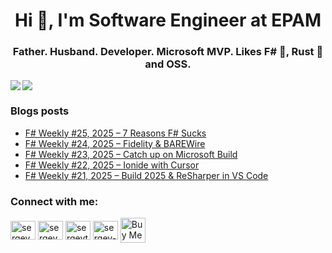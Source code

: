 <h1 align="center">Hi 👋, I'm Software Engineer at EPAM</h1>
<h3 align="center">Father. Husband. Developer. Microsoft MVP. Likes F# 🦔, Rust 🦀 and OSS.</h3>

<!---
<p align="left">
<img align="left" src="https://github-readme-stats.vercel.app/api?username=sergey-tihon&show_icons=true&count_private=true&theme=transparent" />
<img src="https://github-readme-stats.vercel.app/api/top-langs/?username=sergey-tihon&layout=compact&count_private=true&theme=transparent" />
</p>
-->

<img align="left" src="https://github-readme-stats.vercel.app/api?username=sergey-tihon&show_icons=true&count_private=true&theme=transparent" />
<img src="https://github-readme-stats.vercel.app/api/top-langs/?username=sergey-tihon&layout=compact&count_private=true&theme=transparent" />

### Blogs posts
<!-- BLOG-POST-LIST:START -->
- [F# Weekly #25, 2025 – 7 Reasons F# Sucks](https://sergeytihon.com/2025/06/22/f-weekly-25-2025-7-reasons-f-sucks/)
- [F# Weekly #24, 2025 – Fidelity &amp; BAREWire](https://sergeytihon.com/2025/06/15/f-weekly-24-2025-fidelity-barewire/)
- [F# Weekly #23, 2025 – Catch up on Microsoft Build](https://sergeytihon.com/2025/06/07/f-weekly-23-2025-catch-up-on-microsoft-build/)
- [F# Weekly #22, 2025 – Ionide with Cursor](https://sergeytihon.com/2025/06/01/f-weekly-22-2025-ionide-with-cursor/)
- [F# Weekly #21, 2025 – Build 2025 &amp; ReSharper in VS Code](https://sergeytihon.com/2025/05/24/f-weekly-21-2025-build-2025-resharper-in-vs-code/)
<!-- BLOG-POST-LIST:END -->

<p align="left"> 
<h3 align="left">Connect with me:</h3>
<a href="https://twitter.com/sergey_tihon" target="blank"><img align="center" src="https://cdn.jsdelivr.net/npm/simple-icons@3.0.1/icons/twitter.svg" alt="sergey_tihon" height="30" width="40" /></a>
<a rel="me" href="https://hachyderm.io/@sergey_tihon" target="blank"><img align="center" src="https://cdn.jsdelivr.net/npm/simple-icons@3.0.1/icons/mastodon.svg" alt="sergey_tihon" height="30" width="40" /></a>
<a href="https://linkedin.com/in/sergeytihon" target="blank"><img align="center" src="https://cdn.jsdelivr.net/npm/simple-icons@3.0.1/icons/linkedin.svg" alt="sergeytihon" height="30" width="40" /></a>
<a href="https://stackoverflow.com/users/sergey-tihon" target="blank"><img align="center" src="https://cdn.jsdelivr.net/npm/simple-icons@3.0.1/icons/stackoverflow.svg" alt="sergey-tihon" height="30" width="40" /></a>
<a href="https://www.buymeacoffee.com/sergeytihon" target="_blank"><img align="center"  src="https://cdn.buymeacoffee.com/buttons/v2/default-yellow.png" alt="Buy Me A Coffee" height="40" /></a>
</p>

<!---
<h3 align="left">Languages and Tools:</h3>
<p align="left"> 
  <a href="https://dotnet.microsoft.com/" target="_blank"> <img src="https://devicons.github.io/devicon/devicon.git/icons/dot-net/dot-net-original-wordmark.svg" alt="dotnet" width="40" height="40"/> </a> 
  <a href="https://fsharp.org" target="_blank"> <img src="https://fsharp.org/img/logo/fsharp.svg" alt="fsharp" width="40" height="40"/> </a> 
  <a href="https://www.w3schools.com/cs/" target="_blank"> <img src="https://devicons.github.io/devicon/devicon.git/icons/csharp/csharp-original.svg" alt="csharp" width="40" height="40"/> </a> 
  <a href="https://azure.microsoft.com/en-in/" target="_blank"> <img src="https://www.vectorlogo.zone/logos/microsoft_azure/microsoft_azure-icon.svg" alt="azure" width="40" height="40"/> </a>  </p>

<p><img align="left" src="https://github-readme-stats.vercel.app/api/top-langs/?username=sergey-tihon&layout=compact" alt="sergey-tihon" /></p>

<p>&nbsp;<img align="center" src="https://github-readme-stats.vercel.app/api?username=sergey-tihon&show_icons=true" alt="sergey-tihon" /></p>
-->

